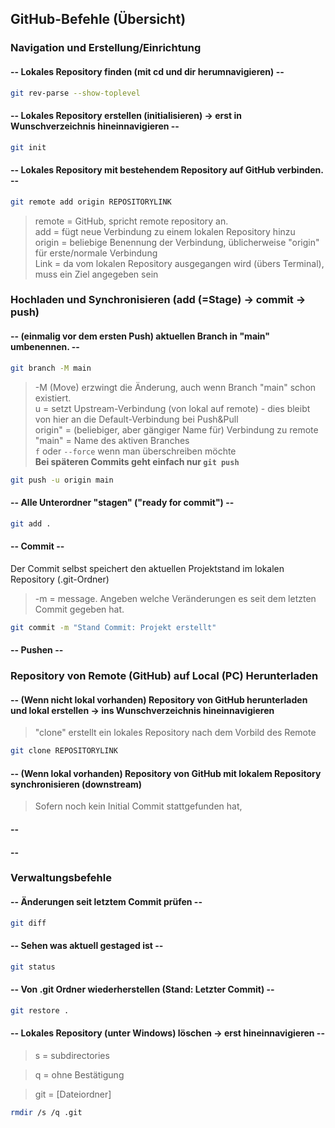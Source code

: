 ## GitHub-Befehle (Übersicht)

### Navigation und Erstellung/Einrichtung

#### -- Lokales Repository finden (mit cd und dir herumnavigieren) --

```bash
git rev-parse --show-toplevel
```

#### -- Lokales Repository erstellen (initialisieren) -> erst in Wunschverzeichnis hineinnavigieren --

```bash
git init
```

#### -- Lokales Repository mit bestehendem Repository auf GitHub verbinden. --

```bash
git remote add origin REPOSITORYLINK
```

> remote = GitHub, spricht remote repository an.<br>
> add = fügt neue Verbindung zu einem lokalen Repository hinzu<br>
> origin = beliebige Benennung der Verbindung, üblicherweise "origin" für erste/normale Verbindung<br>
> Link = da vom lokalen Repository ausgegangen wird (übers Terminal), muss ein Ziel angegeben sein<br>




### Hochladen und Synchronisieren (add (=Stage) -> commit -> push)

#### -- (einmalig vor dem ersten Push) aktuellen Branch in "main" umbenennen. --

```bash
git branch -M main
```

> -M (Move) erzwingt die Änderung, auch wenn Branch "main" schon existiert.<br>
> u = setzt Upstream-Verbindung (von lokal auf remote) - dies bleibt von hier an die Default-Verbindung bei Push&Pull<br>
> origin" = (beliebiger, aber gängiger Name für) Verbindung zu remote<br>
> "main" = Name des aktiven Branches<br>
> `f` oder `--force` wenn man überschreiben möchte<br>
> **Bei späteren Commits geht einfach nur `git push`**

```bash
git push -u origin main
```

#### -- Alle Unterordner "stagen" ("ready for commit") --

```bash
git add .
```


#### -- Commit --

Der Commit selbst speichert den aktuellen Projektstand im lokalen Repository (.git-Ordner)

> -m = message. Angeben welche Veränderungen es seit dem letzten Commit gegeben hat.

```bash
git commit -m "Stand Commit: Projekt erstellt"
```

#### -- Pushen --





### Repository von Remote (GitHub) auf Local (PC) Herunterladen

#### -- (Wenn nicht lokal vorhanden) Repository von GitHub herunterladen und lokal erstellen -> ins Wunschverzeichnis hineinnavigieren
> "clone" erstellt ein lokales Repository nach dem Vorbild des Remote
```bash
git clone REPOSITORYLINK
```
#### -- (Wenn lokal vorhanden) Repository von GitHub mit lokalem Repository synchronisieren (downstream)
> Sofern noch kein Initial Commit stattgefunden hat, 

#### -- 
#### -- 

### Verwaltungsbefehle

#### -- Änderungen seit letztem Commit prüfen --

```bash
git diff
```


#### -- Sehen was aktuell gestaged ist --

```bash
git status
```


#### -- Von .git Ordner wiederherstellen (Stand: Letzter Commit) --

```bash
git restore .
```

#### -- Lokales Repository (unter Windows) löschen -> erst hineinnavigieren --

> s = subdirectories

> q = ohne Bestätigung

> git = \[Dateiordner]

```bash
rmdir /s /q .git
```















